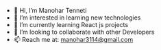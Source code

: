 - 👋 Hi, I’m Manohar Tenneti
- 👀 I’m interested in learning new technologies
- 🌱 I’m currently learning React js projects
- 💞️ I’m looking to collaborate with other Developers
- 📫 Reach me at: manohar3114@gmail.com

<!---
manohar3114/manohar3114 is a ✨ special ✨ repository because its `README.md` (this file) appears on your GitHub profile.
You can click the Preview link to take a look at your changes.
--->
